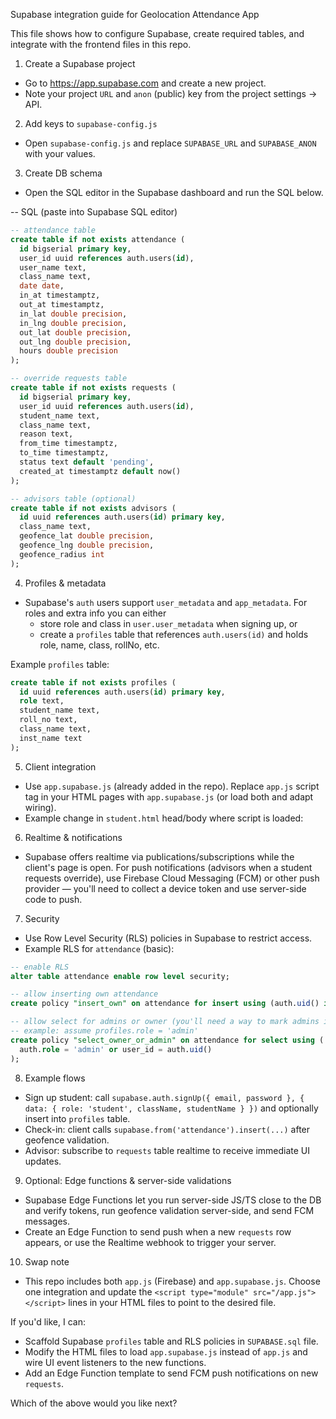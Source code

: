 Supabase integration guide for Geolocation Attendance App

This file shows how to configure Supabase, create required tables, and integrate with the frontend files in this repo.

1) Create a Supabase project
- Go to https://app.supabase.com and create a new project.
- Note your project `URL` and `anon` (public) key from the project settings -> API.

2) Add keys to `supabase-config.js`
- Open `supabase-config.js` and replace `SUPABASE_URL` and `SUPABASE_ANON` with your values.

3) Create DB schema
- Open the SQL editor in the Supabase dashboard and run the SQL below.

-- SQL (paste into Supabase SQL editor)

```sql
-- attendance table
create table if not exists attendance (
  id bigserial primary key,
  user_id uuid references auth.users(id),
  user_name text,
  class_name text,
  date date,
  in_at timestamptz,
  out_at timestamptz,
  in_lat double precision,
  in_lng double precision,
  out_lat double precision,
  out_lng double precision,
  hours double precision
);

-- override requests table
create table if not exists requests (
  id bigserial primary key,
  user_id uuid references auth.users(id),
  student_name text,
  class_name text,
  reason text,
  from_time timestamptz,
  to_time timestamptz,
  status text default 'pending',
  created_at timestamptz default now()
);

-- advisors table (optional)
create table if not exists advisors (
  id uuid references auth.users(id) primary key,
  class_name text,
  geofence_lat double precision,
  geofence_lng double precision,
  geofence_radius int
);
```

4) Profiles & metadata
- Supabase's `auth` users support `user_metadata` and `app_metadata`. For roles and extra info you can either
  - store role and class in `user.user_metadata` when signing up, or
  - create a `profiles` table that references `auth.users(id)` and holds role, name, class, rollNo, etc.

Example `profiles` table:
```sql
create table if not exists profiles (
  id uuid references auth.users(id) primary key,
  role text,
  student_name text,
  roll_no text,
  class_name text,
  inst_name text
);
```

5) Client integration
- Use `app.supabase.js` (already added in the repo). Replace `app.js` script tag in your HTML pages with `app.supabase.js` (or load both and adapt wiring).
- Example change in `student.html` head/body where script is loaded:
  <script type="module" src="/app.supabase.js"></script>

6) Realtime & notifications
- Supabase offers realtime via publications/subscriptions while the client's page is open. For push notifications (advisors when a student requests override), use Firebase Cloud Messaging (FCM) or other push provider — you'll need to collect a device token and use server-side code to push.

7) Security
- Use Row Level Security (RLS) policies in Supabase to restrict access.
- Example RLS for `attendance` (basic):

```sql
-- enable RLS
alter table attendance enable row level security;

-- allow inserting own attendance
create policy "insert_own" on attendance for insert using (auth.uid() is not null) with check (user_id = auth.uid());

-- allow select for admins or owner (you'll need a way to mark admins in profiles or app_metadata)
-- example: assume profiles.role = 'admin'
create policy "select_owner_or_admin" on attendance for select using (
  auth.role = 'admin' or user_id = auth.uid()
);
```

8) Example flows
- Sign up student: call `supabase.auth.signUp({ email, password }, { data: { role: 'student', className, studentName } })` and optionally insert into `profiles` table.
- Check-in: client calls `supabase.from('attendance').insert(...)` after geofence validation.
- Advisor: subscribe to `requests` table realtime to receive immediate UI updates.

9) Optional: Edge functions & server-side validations
- Supabase Edge Functions let you run server-side JS/TS close to the DB and verify tokens, run geofence validation server-side, and send FCM messages.
- Create an Edge Function to send push when a new `requests` row appears, or use the Realtime webhook to trigger your server.

10) Swap note
- This repo includes both `app.js` (Firebase) and `app.supabase.js`. Choose one integration and update the `<script type="module" src="/app.js"></script>` lines in your HTML files to point to the desired file.

If you'd like, I can:
- Scaffold Supabase `profiles` table and RLS policies in `SUPABASE.sql` file.
- Modify the HTML files to load `app.supabase.js` instead of `app.js` and wire UI event listeners to the new functions.
- Add an Edge Function template to send FCM push notifications on new `requests`.

Which of the above would you like next?
